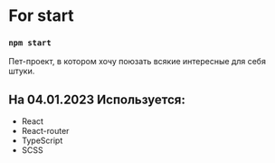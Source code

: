 # For start

### `npm start`

Пет-проект, в котором хочу поюзать всякие интересные для себя штуки.

## На 04.01.2023 Используется:

- React
- React-router
- TypeScript
- SCSS

